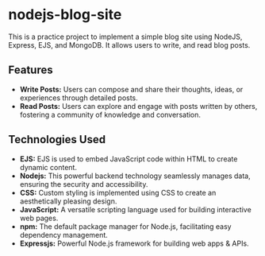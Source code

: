 # nodejs-blog-site
This is a practice project to implement a simple blog site using NodeJS, Express, EJS, and MongoDB. It allows users to write, and read blog posts.

## Features
- **Write Posts:** Users can compose and share their thoughts, ideas, or experiences through detailed posts.
- **Read Posts:** Users can explore and engage with posts written by others, fostering a community of knowledge and conversation.

## Technologies Used
- **EJS:** EJS is used to embed JavaScript code within HTML to create dynamic content.
- **Nodejs:** This powerful backend technology seamlessly manages data, ensuring the security and accessibility.
- **CSS:** Custom styling is implemented using CSS to create an aesthetically pleasing design.
- **JavaScript:** A versatile scripting language used for building interactive web pages.
- **npm:** The default package manager for Node.js, facilitating easy dependency management.
- **Expressjs:** Powerful Node.js framework for building web apps & APIs.
